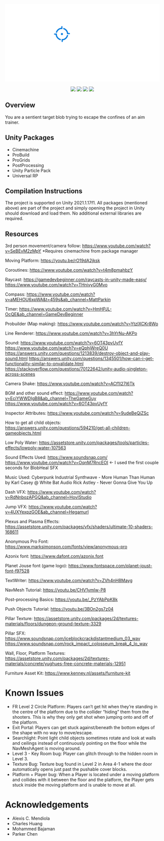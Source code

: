 <p align="center">
    <img src="./Assets/Textures/FocusBreakout_Title.png" alt="Illume" />
</p>

<p align="center">
    <a href="https://unity.com/"><img src="https://img.shields.io/badge/Made%20with-Unity-57d357.svg?style=flat&logo=unity" /></a>
    <img src="https://img.shields.io/badge/-v2021.1.17f1-57d357?style=flat" />
    <img src="https://img.shields.io/badge/-csharp%208.0-7a5edf?style=flat" />
    <a href="https://mbajaman.itch.io/focus-breakout"><img src="https://img.shields.io/badge/Published%20on-Itch-fa5c5c.svg?style=flat&logo=itch.io" /></a>
</p>

## Overview
You are a sentient target blob trying to escape the confines of an aim trainer.

## Unity Packages

* Cinemachine
* ProBuild
* ProGrids
* PostProcessing
* Unity Particle Pack
* Universal RP

## Compilation Instructions

The project is supported on Unity 2021.1.17f1. All packages (mentioned above) are part of the project and simply opening the project in Unity should download and load them. No additional external libraries are required.

## Resources

3rd person movement/camera follow:
https://www.youtube.com/watch?v=SeBEvM2zMpY
*Requires cinemachine from package manager

Moving Platform: 
https://youtu.be/rO19dA2jksk 

Coroutines:
https://www.youtube.com/watch?v=t4m8pmahbzY 

Raycast:
https://gamedevbeginner.com/raycasts-in-unity-made-easy/
https://www.youtube.com/watch?v=THnivyG0Mvo 

Compass:
https://www.youtube.com/watch?v=aMEHOU6xpWA&t=459s&ab_channel=MattParkin

Timer:
https://www.youtube.com/watch?v=HmHPJL-OcQE&ab_channel=GameDevBeginner

Probuilder (Map making):
https://www.youtube.com/watch?v=YtzIXCKr8Wo 

Line Renderer:
https://www.youtube.com/watch?v=3hYrNu-AKPo 

Sound:
https://www.youtube.com/watch?v=6OT43pvUyfY 
https://www.youtube.com/watch?v=eQphjWreQ0U 
https://answers.unity.com/questions/1213839/destroy-object-and-play-sound.html 
https://answers.unity.com/questions/1345501/how-can-i-get-functionality-similar-to-onvalidate.html 
https://stackoverflow.com/questions/70122642/unity-audio-singleton-across-scenes 

Camera Shake:
https://www.youtube.com/watch?v=ACf1I27I6Tk 

BGM and other sound effect:
https://www.youtube.com/watch?v=EciYWWDIgB8&ab_channel=TheGameGuy
https://www.youtube.com/watch?v=6OT43pvUyfY 

Inspector Attributes:
https://www.youtube.com/watch?v=9udeBeQiZSc 

How to get all child objects:
https://answers.unity.com/questions/594210/get-all-children-gameobjects.html 

Low Poly Water:
https://assetstore.unity.com/packages/tools/particles-effects/lowpoly-water-107563 

Sound Effects Used:
https://www.soundsnap.com/
https://www.youtube.com/watch?v=OqnM7RncEOI <- I used the first couple seconds for BlobHeal SFX

Music Used:
Cyberpunk Industrial Synthwave - More Human Than Human by Karl Casey @ White Bat Audio
Rick Astley - Never Gonna Give You Up

Dash VFX:
https://www.youtube.com/watch?v=RdNnbozAPGQ&ab_channel=HovlStudio

Jump VFX:
https://www.youtube.com/watch?v=4UXYexpzGOE&ab_channel=Hegamurl

Plexus and Plasma Effects:
https://assetstore.unity.com/packages/vfx/shaders/ultimate-10-shaders-168611 

Anonymous Pro Font:
https://www.marksimonson.com/fonts/view/anonymous-pro

Azonix font:
https://www.dafont.com/azonix.font

Planet Jouse font (game logo):
https://www.fontspace.com/planet-joust-font-f97528

TextWriter:
https://www.youtube.com/watch?v=ZVh4nH8Mayg 

NavMesh Tutorial:
https://youtu.be/CHV1ymlw-P8 

Post-processing Basics:
https://youtu.be/_PzYAbPpK8k 

Push Objects Tutorial:
https://youtu.be/3BOn2gs7z04 

Pillar Texture:
https://assetstore.unity.com/packages/2d/textures-materials/floors/dungeon-ground-texture-3329 

Pillar SFX:
https://www.soundsnap.com/iceblockcrackdistantmedium_03_wav 
https://www.soundsnap.com/rock_impact_colosseum_break_4_lo_wav 

Wall, Floor, Platform Textures:
https://assetstore.unity.com/packages/2d/textures-materials/concrete/yughues-free-concrete-materials-12951 

Furniture Asset Kit:
https://www.kenney.nl/assets/furniture-kit



# Known Issues

* FR Level 2 Circle Platform: Players can’t get hit when they’re standing in the centre of the platform due to the collider “hiding” them from the shooters. This is why they only get shot when jumping onto and off of the platform.
* Exit Portal: Players can get stuck against/beneath the bottom edges of the shape with no way to move/escape.
* Searchlight: Point light child objects sometimes rotate and look at walls and ceilings instead of continuously pointing on the floor while the NavMeshAgent is moving around.
* Level 3 - Key Room bug: Player can glitch through to the hidden room in Level 3.
* Texture Bug: Texture bug found in Level 2 in Area 4-1 where the door automatically opens just past the pushable cover blocks.
* Platform + Player bug: When a Player is located under a moving platform and collides with it between the floor and the platform, the Player gets stuck inside the moving platform and is unable to move at all.

# Acknowledgements

* Alexis C. Mendiola
* Charles Huang
* Mohammed Bajaman
* Parker Chen

